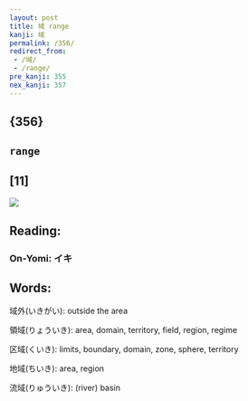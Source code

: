 ```yaml
---
layout: post
title: 域 range
kanji: 域
permalink: /356/
redirect_from:
 - /域/
 - /range/
pre_kanji: 355
nex_kanji: 357
---
```


## {356}

## `range`

## [11]

<div class="stroke"><img src="E59F9F.png" /></div>

## Reading:

### On-Yomi: イキ

## Words:

域外(いきがい): outside the area

領域(りょういき): area, domain, territory, field, region, regime

区域(くいき): limits, boundary, domain, zone, sphere, territory

地域(ちいき): area, region

流域(りゅういき): (river) basin
